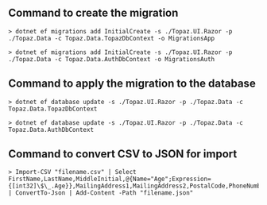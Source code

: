 ## Command to create the migration

```
> dotnet ef migrations add InitialCreate -s ./Topaz.UI.Razor -p ./Topaz.Data -c Topaz.Data.TopazDbContext -o MigrationsApp
```

```
> dotnet ef migrations add InitialCreate -s ./Topaz.UI.Razor -p ./Topaz.Data -c Topaz.Data.AuthDbContext -o MigrationsAuth
```

## Command to apply the migration to the database

```
> dotnet ef database update -s ./Topaz.UI.Razor -p ./Topaz.Data -c Topaz.Data.TopazDbContext
```

```
> dotnet ef database update -s ./Topaz.UI.Razor -p ./Topaz.Data -c Topaz.Data.AuthDbContext
```

## Command to convert CSV to JSON for import

```
> Import-CSV "filename.csv" | Select FirstName,LastName,MiddleInitial,@{Name="Age";Expression={[int32]\$\_.Age}},MailingAddress1,MailingAddress2,PostalCode,PhoneNumber,PhoneType | ConvertTo-Json | Add-Content -Path "filename.json"
```
